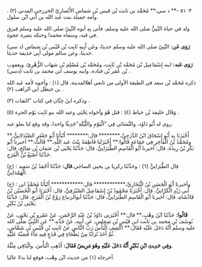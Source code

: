 ٥١٠٣ -** د سي:** مُحَمَّد بن ثابت بْن قيس بْن شماس الأَنْصارِيّ الخزرجي المدني (٢) . وأمه جميلة بنت عَبد الله بن أَبي ابْن سلول.

ولد في حياة النَّبِيُّ صلى الله عليه وسلم، فأتى بِهِ أبوه النَّبِيّ صلى الله عليه وسلم فبزق في فيه، وسماه محمدا وحنكه بتمرة عجوة.

**رَوَى عَن:** النَّبِيّ صلى الله عليه وسلم حديثا، وعَن أَبِيهِ ثَابِت بْن قَيْس بْن شماس (د سي) حديثا، وعن سالم مولى أَبِي حذيفة حديثا.

**رَوَى عَنه:** ابنه إِسْمَاعِيل بْن مُحَمَّد بْن ثَابِت، ومُحَمَّد بْن مُسْلِم بْن شهاب الزُّهْرِيّ، ويعقوب بْن عُمَر بْن قتادة، وابنه يوسف ابن محمد بن ثابت (دسي) .

ذكره مُحَمَّد بْن سعد في الطبقة الأولى من تابعي أهلالمدينة، قال (١) : وأخوه لأمه عَبد الله بن حنظل ابن الراهب (٢) .

وذكره ابنُ حِبَّان في كتاب "الثقات (٣) .

وَقَال خليفة بْن خياط (٤) : قتل هُوَ وأخواه يَحْيَى وعبد الله بنو ثَابِت يَوْم الحرة (٥) .

روى له أَبُو دَاوُد، والنَّسَائي فِي "الْيَوْمِ واللَّيْلَةِ"حَدِيثًا واحدا، وقد وقع لنا بعلو عنه.

أَخْبَرَنَا بِهِ أَبُو إِسْحَاقَ ابْنُ الدَّرَجِيِّ،******** قال:******** أَنْبَأَنَا أَبُو جَعْفَرٍ الصَّيْدَلانِيُّ،** ومُحَمَّدُ بْنُ الْفَاخِرِ فِي جَمَاعَةٍ قَالُوا:** أَخْبَرَتْنا فَاطِمَةُ بِنْتُ عَبد اللَّهِ،** قَالَتْ:** أخبرنا أَبُو بَكْرِ بْنُ رِيذَةَ، قال: أخبرنا أَبُو الْقَاسِمِ الطَّبَرَانِيُّ، قال: حَدَّثَنَا يَحْيَى بْن عثمان بْن صَالِحٍ، قال: حَدَّثَنَا أَصْبَغُ بْنُ الْفَرَجِ.

(ح) : قال الطَّبَرَانِيُّ (٦) : وحَدَّثَنَا زكريا بن يحيى الساجي،**قال:** حَدَّثَنَا أَحْمَدُ بْنُ سَعِيد الْهَمْدَانِيُّ.

(ح) : وأخبرنا أَبُو الْحَسَنِ بْنُ الْبُخَارِيِّ،************ قال:************ أَنْبَأَنَا مُحَمَّدُ ابن أَبي زَيْدٍ الْكَرَّانِيُّ، قال: أَخْبَرَنَا مَحْمُودُ بْنُ إِسْمَاعِيلَ الصَّيْرَفِيُّ، قال: أَخْبَرَنَا أَبُو الْحُسَيْنِ بْنُ فَاذْشَاهِ، قال: أخبرنا أَبُو الْقَاسِمِ الطَّبَرَانِيُّ، قال: حَدَّثَنَا أبوالزنباع رَوْحُ بْنُ الْفَرَجِ، قال: حَدَّثَنَا يَحْيَى بْنُ بُكَيْرٍ.

**قَالُوا:** حَدَّثَنَا ابْنُ وهْبٍ،** قال:** أَخْبَرَنِي دَاوُدُ بْنُ عَبْدِ الرَّحْمَنِ، عَنْ عَمْرو بْنِ يَحْيَى، عَنْ يُوسُفَ بْنِ محمد بن ثابت ابن قَيْسِ بْنِ شِمَاسٍ، عَن أَبِيهِ، عَنْ جَدِّهِ،** عَنِ النَّبِيِّ صَلَّى الله عليه وسلم أَنَّهُ دَخَلَ عَلَيْهِ فَقَالَ:** اكْشِفِ الْبَأْسَ رَبَّ النَّاسِ عَنْ ثَابِتِ بْنِ قَيْسِ بْنِ شَمَّاسٍ، ثُمَّ أَخَذَ تُرَابًا مِنْ بَطْحَاءٍ فِي قَدَحٍ فِيهِ مَاءٌ فَصَبَّهُ عَلَيْهِ.

**وفِي حَدِيثِ ابْنِ بُكَيْرٍ أَنَّهُ دَخَلَ عَلَيْهِ وهُوَ مَرِيضٌ فَقَالَ:** أَذْهِبِ الْبَأْسَ، والْبَاقِي مِثْلُهُ.

أخرجاه (١) من حديث ابْن وهْب، فوقع لنا بدلا عاليا.